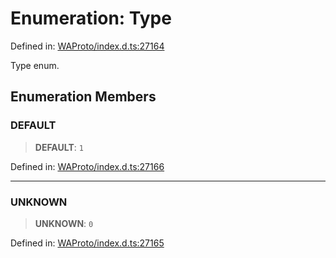 # Enumeration: Type

Defined in: [WAProto/index.d.ts:27164](https://github.com/Fokusdotid/Baileys/blob/982cc5b3c62bfc7b56d2f8f8427b6c1a2dda856f/WAProto/index.d.ts#L27164)

Type enum.

## Enumeration Members

### DEFAULT

> **DEFAULT**: `1`

Defined in: [WAProto/index.d.ts:27166](https://github.com/Fokusdotid/Baileys/blob/982cc5b3c62bfc7b56d2f8f8427b6c1a2dda856f/WAProto/index.d.ts#L27166)

***

### UNKNOWN

> **UNKNOWN**: `0`

Defined in: [WAProto/index.d.ts:27165](https://github.com/Fokusdotid/Baileys/blob/982cc5b3c62bfc7b56d2f8f8427b6c1a2dda856f/WAProto/index.d.ts#L27165)
